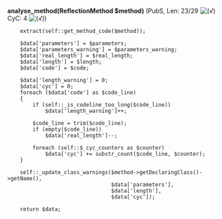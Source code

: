 **analyse_method(ReflectionMethod $method)** (PubS, Len: 23/29 ![(&radic;)](https://raw.github.com/TheB3Rt0z/schrimp/master/.inc/img/icon_16x16_green_ok.png "") CyC: 4 ![(&radic;)](https://raw.github.com/TheB3Rt0z/schrimp/master/.inc/img/icon_16x16_green_ok.png ""))  
  
        extract(self::get_method_code($method));

        $data['parameters'] = $parameters;
        $data['parameters_warning'] = $parameters_warning;
        $data['real_length'] = $real_length;
        $data['length'] = $length;
        $data['code'] = $code;

        $data['length_warning'] = 0;
        $data['cyc'] = 0;
        foreach ($data['code'] as $code_line)
        {
            if (self::_is_codeline_too_long($code_line))
                $data['length_warning']++;

            $code_line = trim($code_line);
            if (empty($code_line))
                $data['real_length']--;

            foreach (self::$_cyc_counters as $counter)
                $data['cyc'] += substr_count($code_line, $counter);
        }

        self::_update_class_warnings($method->getDeclaringClass()->getName(),
                                     $data['parameters'],
                                     $data['length'],
                                     $data['cyc']);

        return $data;
